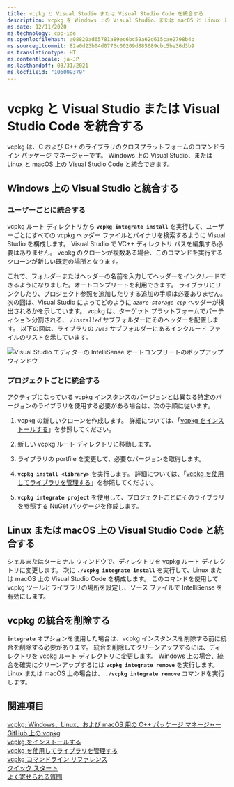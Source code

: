 ```yaml
---
title: vcpkg と Visual Studio または Visual Studio Code を統合する
description: vcpkg を Windows 上の Visual Studio、または macOS と Linux 上の Visual Studio Code と統合する方法について説明します。
ms.date: 12/11/2020
ms.technology: cpp-ide
ms.openlocfilehash: a08820ad65781a89ec6bc59a62d615cae2798b4b
ms.sourcegitcommit: 82a0d23b04d0776c00209d885689cbc5be36d3b9
ms.translationtype: HT
ms.contentlocale: ja-JP
ms.lasthandoff: 03/31/2021
ms.locfileid: "106099379"
---
```

# <a name="integrate-vcpkg-with-visual-studio-or-visual-studio-code"></a>vcpkg と Visual Studio または Visual Studio Code を統合する

vcpkg は、C および C++ のライブラリのクロスプラットフォームのコマンドライン パッケージ マネージャーです。 Windows 上の Visual Studio、または Linux と macOS 上の Visual Studio Code と統合できます。

## <a name="integrate-with-visual-studio-on-windows"></a>Windows 上の Visual Studio と統合する

### <a name="integrate-per-user"></a>ユーザーごとに統合する

vcpkg ルート ディレクトリから **`vcpkg integrate install`** を実行して、ユーザーごとにすべての vcpkg ヘッダー ファイルとバイナリを検索するように Visual Studio を構成します。 Visual Studio で VC++ ディレクトリ パスを編集する必要はありません。 vcpkg のクローンが複数ある場合、このコマンドを実行するクローンが新しい既定の場所となります。

これで、フォルダーまたはヘッダーの名前を入力してヘッダーをインクルードできるようになりました。オートコンプリートを利用できます。 ライブラリにリンクしたり、プロジェクト参照を追加したりする追加の手順は必要ありません。 次の図は、Visual Studio によってどのように *`azure-storage-cpp`* ヘッダーが検出されるかを示しています。 vcpkg は、ターゲット プラットフォームでパーティション分割される、 *`/installed`* サブフォルダーにそのヘッダーを配置します。 以下の図は、ライブラリの *`/was`* サブフォルダーにあるインクルード ファイルのリストを示しています。

![Visual Studio エディターの IntelliSense オートコンプリートのポップアップ ウィンドウ](media/vcpkg-intellisense.png "vcpkg と IntelliSense")

### <a name="integrate-per-project"></a>プロジェクトごとに統合する

アクティブになっている vcpkg インスタンスのバージョンとは異なる特定のバージョンのライブラリを使用する必要がある場合は、次の手順に従います。

1. vcpkg の新しいクローンを作成します。 詳細については、「[vcpkg をインストールする](install-vcpkg.md)」を参照してください。

1. 新しい vcpkg ルート ディレクトリに移動します。

1. ライブラリの portfile を変更して、必要なバージョンを取得します。

1. **`vcpkg install <library>`** を実行します。 詳細については、「[vcpkg を使用してライブラリを管理する](manage-libraries-with-vcpkg.md)」を参照してください。

1. **`vcpkg integrate project`** を使用して、プロジェクトごとにそのライブラリを参照する NuGet パッケージを作成します。

## <a name="integrate-with-visual-studio-code-on-linux-or-macos"></a>Linux または macOS 上の Visual Studio Code と統合する

シェルまたはターミナル ウィンドウで、ディレクトリを vcpkg ルート ディレクトリに変更します。 次に **`./vcpkg integrate install`** を実行して、Linux または macOS 上の Visual Studio Code を構成します。 このコマンドを使用して vcpkg ツールとライブラリの場所を設定し、ソース ファイルで IntelliSense を有効にします。

## <a name="remove-vcpkg-integration"></a>vcpkg の統合を削除する

**`integrate`** オプションを使用した場合は、vcpkg インスタンスを削除する前に統合を削除する必要があります。 統合を削除してクリーンアップするには、ディレクトリを vcpkg ルート ディレクトリに変更します。 Windows 上の場合、統合を確実にクリーンアップするには **`vcpkg integrate remove`** を実行します。 Linux または macOS 上の場合は、 **`./vcpkg integrate remove`** コマンドを実行します。

## <a name="see-also"></a>関連項目

[vcpkg: Windows、Linux、および macOS 用の C++ パッケージ マネージャー](./vcpkg.md)\
[GitHub 上の vcpkg](https://github.com/Microsoft/vcpkg)\
[vcpkg をインストールする](install-vcpkg.md)\
[vcpkg を使用してライブラリを管理する](manage-libraries-with-vcpkg.md)\
[vcpkg コマンドライン リファレンス](vcpkg-command-line-reference.md)\
[クイック スタート](https://github.com/microsoft/vcpkg/blob/master/docs/README.md)\
[よく寄せられる質問](https://github.com/microsoft/vcpkg/blob/master/docs/about/faq.md)
